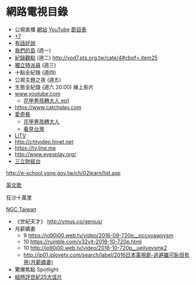 # 網路電視目錄
* 公視直播 [網站](http://www.pts.org.tw/ptslive/live/) [YouTube](https://youtu.be/zjGR32QyTkQ) [節目表](https://docs.google.com/spreadsheets/d/11-2PV-m-nO05dYpdeviXdp75E08QNBAuX9f1IrG68Tk/pubhtml)
* [+7](http://vod7.pts.org.tw)
* [有話好說](https://www.youtube.com/user/PTSTalk)
* [我們的島](https://www.youtube.com/channel/UCiNrmbGfxRnzVVqg4a9banQ) (週一)
* [紀錄觀點](https://www.youtube.com/channel/UCVrJDXSpLMtnCfK5ckK3vAg) (週二) http://vod7.pts.org.tw/cate/4#cbpf=.item25
* <a href="https://www.youtube.com/user/news50402">獨立特派員</a> (週三)
* 十點全紀錄 (週四)
* 公視主題之夜 (週五)
* 生態全紀錄 (週六 20:00)
線上影片
* www.youtube.com
	* [花甲男孩轉大人 ep1](https://www.youtube.com/watch?v=Vc4vViKL7o4)
* https://www.catchplay.com
* [愛奇藝](http://tw.iqiyi.com)
	* [花甲男孩轉大人](http://tw.iqiyi.com/a_19rrh8q9jh.html)
	* [看見台灣](http://tw.iqiyi.com/a_19rrh8q9jh.html)
* [LiTV](https://www.litv.tv)
* http://chtvideo.hinet.net
* https://tv.line.me
* http://www.eyesplay.org/
* [三立財經台](https://www.youtube.com/watch?v=-CW5HRRmMUk)

http://e-school.ysnp.gov.tw/ch/02learn/list.asp

[英文歌](../english_song.md)

狂沙十萬里

[NGC Taiwan](https://www.youtube.com/channel/UCzuH3UncFcXOKrz4XOYARTw)

* 《世紀天才》 http://vmus.co/genius/
* 月薪嬌妻
	* 9 https://jo90j00.web.tv/video/2016-09-720p__pccvvawoysm
	* 10 https://rumble.com/v32vjt-2016-10-720p.html
	* 10 http://jo90j00.web.tv/video/2016-10-720p__ueilvevsmk2
	* http://jp01.jplovetv.com/search/label/2016日本電視劇-逃避雖可恥但有用(月薪嬌妻)
* 驚爆焦點 Spotlight
* [紐時評世紀25大佳片](https://newtalk.tw/news/view/2017-06-12/89091)
